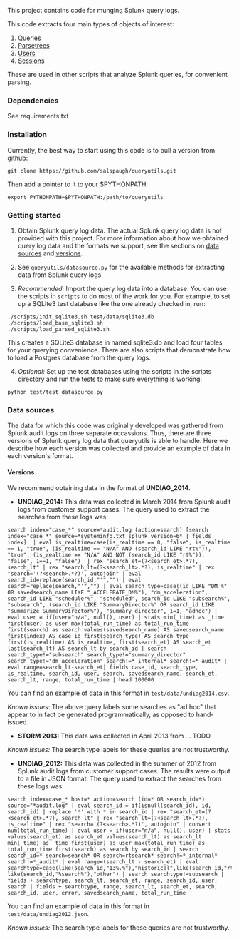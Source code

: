 This project contains code for munging Splunk query logs.

This code extracts four main types of objects of interest:

1. [Queries](https://github.com/salspaugh/queryutils/blob/master/queryutils/query.py)
2. [Parsetrees](https://github.com/salspaugh/splparser/blob/master/splparser/parsetree.py)
3. [Users](https://github.com/salspaugh/queryutils/blob/master/queryutils/user.py)
4. [Sessions](https://github.com/salspaugh/queryutils/blob/master/queryutils/session.py)

These are used in other scripts that analyze Splunk queries,
for convenient parsing.


### Dependencies

See requirements.txt


### Installation

Currently, the best way to start using this code is to pull a version from
github:

`git clone https://github.com/salspaugh/queryutils.git`

Then add a pointer to it to your $PYTHONPATH:

`export PYTHONPATH=$PYTHONPATH:/path/to/queryutils`


### Getting started

1. Obtain Splunk query log data. The actual Splunk query log data is not 
provided with this project. For more information about how we obtained 
query log data and the formats we support, see the sections on
[data sources](#data-sources) and [versions](#versions).

2. See `queryutils/datasource.py` for the available methods for 
extracting data from Splunk query logs.

3. *Recommended:* Import the query log data into a database. You can use
the scripts in `scripts` to do most of the work for you. For example, 
to set up a SQLite3 test database like the one already checked in, run:

```
./scripts/init_sqlite3.sh test/data/sqlite3.db
./scripts/load_base_sqlite3.sh
./scripts/load_parsed_sqlite3.sh
```

This creates a SQLite3 database in named sqlite3.db and load four tables
for your querying convenience. There are also scripts that demonstrate how
to load a Postgres database from the query logs.

4. *Optional:* Set up the test databases using the scripts in the scripts
directory and run the tests to make sure everything is working:

```python test/test_datasource.py```


### Data sources

The data for which this code was originally developed was gathered from Splunk
audit logs on three separate occassions. Thus, there are three versions of 
Splunk query log data that queryutils is able to handle. Here we describe how
each version was collected and provide an example of data in each version's format.

#### Versions

We recommend obtaining data in the format of **UNDIAG_2014**.

- **UNDIAG_2014:** This data was collected in March 2014 from Splunk audit logs
from customer support cases. The query used to extract the searches from these
logs was:

```
search index="case_*" source=*audit.log (action=search) [search index="case_*" source=*systeminfo.txt splunk_version=6* | fields index]  | eval is_realtime=case(is_realtime == 0, "false", is_realtime == 1, "true", (is_realtime == "N/A" AND (search_id LIKE "rt%")), "true", (is_realtime == "N/A" AND NOT (search_id LIKE "rt%")), "false", 1==1, "false")  | rex "search_et=(?<search_et>.*?), search_lt" | rex "search_lt=(?<search_lt>.*?), is_realtime" | rex "search='(?<search>.*?)', autojoin" | eval search_id=replace(search_id,"'","") | eval search=replace(search,"'","") | eval search_type=case((id LIKE "DM_%" OR savedsearch_name LIKE "_ACCELERATE_DM%"), "dm_acceleration", search_id LIKE "scheduler%", "scheduled", search_id LIKE "subsearch%", "subsearch", (search_id LIKE "SummaryDirector%" OR search_id LIKE "summarize_SummaryDirector%"), "summary_director", 1=1, "adhoc") | eval user = if(user="n/a", null(), user) | stats min(_time) as _time first(user) as user max(total_run_time) as total_run_time first(search) as search values(savedsearch_name) AS savedsearch_name first(index) AS case_id first(search_type) AS search_type first(is_realtime) AS is_realtime, first(search_et) AS search_et last(search_lt) AS search_lt by search_id | search search_type!="subsearch" search_type!="summary_director" search_type!="dm_acceleration" search!=*_internal* search!=*_audit* | eval range=search_lt-search_et| fields case_id, search_type, is_realtime, search_id, user, search, savedsearch_name, search_et, search_lt, range, total_run_time | head 100000
```

You can find an example of data in this format in `test/data/undiag2014.csv`.

*Known issues:* The above query labels some searches as "ad hoc" that appear to
in fact be generated programmatically, as opposed to hand-issued.


- **STORM 2013:** This data was collected in April 2013 from ... TODO 

*Known issues:* The search type labels for these queries are not trustworthy.

- **UNDIAG_2012:** This data was collected in the summer of 2012 from Splunk 
audit logs from customer support cases. The results were output to a file in
JSON format. The query used to extract the searches from these logs was:

```
search index=case_* host=* action=search (id=* OR search_id=*) source="*audit.log" | eval search_id = if(isnull(search_id), id, search_id) | replace '*' with * in search_id | rex "search_et=(?<search_et>.*?), search_lt" | rex "search_lt=(?<search_lt>.*?), is_realtime" | rex "search='(?<search>.*?)', autojoin" | convert num(total_run_time) | eval user = if(user="n/a", null(), user) | stats values(search_et) as search_et values(search_lt) as search_lt min(_time) as _time first(user) as user max(total_run_time) as total_run_time first(search) as search by search_id | search search_id=* search=search* OR search=rtsearch* search!=*_internal* search!=*_audit* | eval range=(search_lt - search_et) | eval searchtype=case(like(search_id,"13%.%"),"historical",like(search_id,"rt_%"),"realtime",like(search_id,"scheduler__%"),"scheduled",like(search_id,"subsearch_%"),"subsearch",like(search_id,"remote_%"),"remote", like(search_id,"%search%"),"other") | search searchtype!=subsearch | fields + searchtype, search_lt, search_et, range, search_id, user, search | fields + searchtype, range, search_lt, search_et, search, search_id, user, error, savedsearch_name, total_run_time
```

You can find an example of data in this format in `test/data/undiag2012.json`.

*Known issues:* The search type labels for these queries are not trustworthy.


